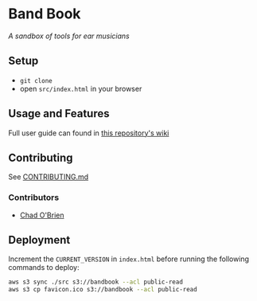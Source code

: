 # Band Book

*A sandbox of tools for ear musicians*

## Setup

- `git clone`
- open `src/index.html` in your browser

## Usage and Features

Full user guide can found in [this repository's wiki](https://github.com/csobrien90/band-book/wiki/User-Guide)

## Contributing

See [CONTRIBUTING.md](CONTRIBUTING.md)

### Contributors

- [Chad O'Brien](http://github.com/csobrien90)

## Deployment

Increment the `CURRENT_VERSION` in `index.html` before running the following commands to deploy:

```bash
aws s3 sync ./src s3://bandbook --acl public-read
aws s3 cp favicon.ico s3://bandbook --acl public-read
```
